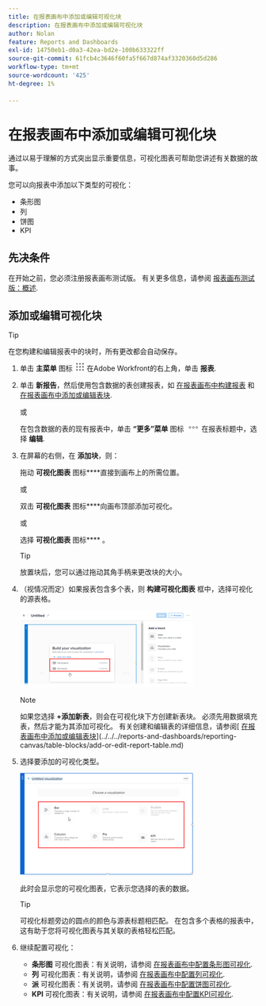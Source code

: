 ```yaml
---
title: 在报表画布中添加或编辑可视化块
description: 在报表画布中添加或编辑可视化块
author: Nolan
feature: Reports and Dashboards
exl-id: 14750eb1-d0a3-42ea-bd2e-100b633322ff
source-git-commit: 61fcb4c3646f60fa5f667d874af3320360d5d286
workflow-type: tm+mt
source-wordcount: '425'
ht-degree: 1%

---
```



# 在报表画布中添加或编辑可视化块

通过以易于理解的方式突出显示重要信息，可视化图表可帮助您讲述有关数据的故事。

您可以向报表中添加以下类型的可视化：

* 条形图
* 列
* 饼图
* KPI

## 先决条件

在开始之前，您必须注册报表画布测试版。 有关更多信息，请参阅 [报表画布测试版：概述](/help/quicksilver/product-announcements/betas/reporting-canvas-beta/reporting-canvas-beta-overview.md).

## 添加或编辑可视化块

>[!TIP]
>
>在您构建和编辑报表中的块时，所有更改都会自动保存。

1. 单击 **主菜单** 图标 ![](assets/main-menu-icon.png) 在Adobe Workfront的右上角，单击 **报表**.
1. 单击 **新报告**，然后使用包含数据的表创建报表，如 [在报表画布中构建报表](../../../reports-and-dashboards/reporting-canvas/manage-reports/build-report.md) 和 [在报表画布中添加或编辑表块](../../../reports-and-dashboards/reporting-canvas/table-blocks/add-or-edit-report-table.md).

   或

   在包含数据的表的现有报表中，单击 **“更多”菜单** 图标 ![](assets/more-icon.png) 在报表标题中，选择 **编辑**.

1. 在屏幕的右侧，在 **添加块**，则：

   拖动 **可视化图表** 图标****直接到画布上的所需位置。

   或

   双击 **可视化图表** 图标****向画布顶部添加可视化。

   或

   选择 **可视化图表** 图标**** 。

   >[!TIP]
   >
   >放置块后，您可以通过拖动其角手柄来更改块的大小。

1. （视情况而定）如果报表包含多个表，则 **构建可视化图表** 框中，选择可视化的源表格。

   ![](assets/select-table-on-vis-350x155.png)

   >[!NOTE]
   >
   >如果您选择 **+添加新表**，则会在可视化块下方创建新表块。 必须先用数据填充表，然后才能为其添加可视化。 有关创建和编辑表的详细信息，请参阅[ [在报表画布中添加或编辑表块](../../../reports-and-dashboards/reporting-canvas/table-blocks/add-or-edit-report-table.md)](../../../reports-and-dashboards/reporting-canvas/table-blocks/add-or-edit-report-table.md)

1. 选择要添加的可视化类型。

   ![](assets/select-vis-type-350x205.png)

   此时会显示您的可视化图表，它表示您选择的表的数据。

   >[!TIP]
   >
   >可视化标题旁边的圆点的颜色与源表标题相匹配。 在包含多个表格的报表中，这有助于您将可视化图表与其关联的表格轻松匹配。

1. 继续配置可视化：

   * **条形图** 可视化图表：有关说明，请参阅 [在报表画布中配置条形图可视化](../../../reports-and-dashboards/reporting-canvas/visualization-blocks/configure-bar-visualization.md#bar).
   * **列** 可视化图表：有关说明，请参阅 [在报表画布中配置列可视化](../../../reports-and-dashboards/reporting-canvas/visualization-blocks/configure-column-visualization.md).
   * **派** 可视化图表：有关说明，请参阅 [在报表画布中配置饼图可视化](../../../reports-and-dashboards/reporting-canvas/visualization-blocks/configure-pie-visualization.md).
   * **KPI** 可视化图表：有关说明，请参阅 [在报表画布中配置KPI可视化](../../../reports-and-dashboards/reporting-canvas/visualization-blocks/configure-kpi-visualization.md).
